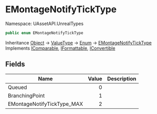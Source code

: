 # EMontageNotifyTickType

Namespace: UAssetAPI.UnrealTypes

```csharp
public enum EMontageNotifyTickType
```

Inheritance [Object](https://docs.microsoft.com/en-us/dotnet/api/system.object) → [ValueType](https://docs.microsoft.com/en-us/dotnet/api/system.valuetype) → [Enum](https://docs.microsoft.com/en-us/dotnet/api/system.enum) → [EMontageNotifyTickType](./uassetapi.unrealtypes.emontagenotifyticktype.md)<br>
Implements [IComparable](https://docs.microsoft.com/en-us/dotnet/api/system.icomparable), [IFormattable](https://docs.microsoft.com/en-us/dotnet/api/system.iformattable), [IConvertible](https://docs.microsoft.com/en-us/dotnet/api/system.iconvertible)

## Fields

| Name | Value | Description |
| --- | --: | --- |
| Queued | 0 |  |
| BranchingPoint | 1 |  |
| EMontageNotifyTickType_MAX | 2 |  |
